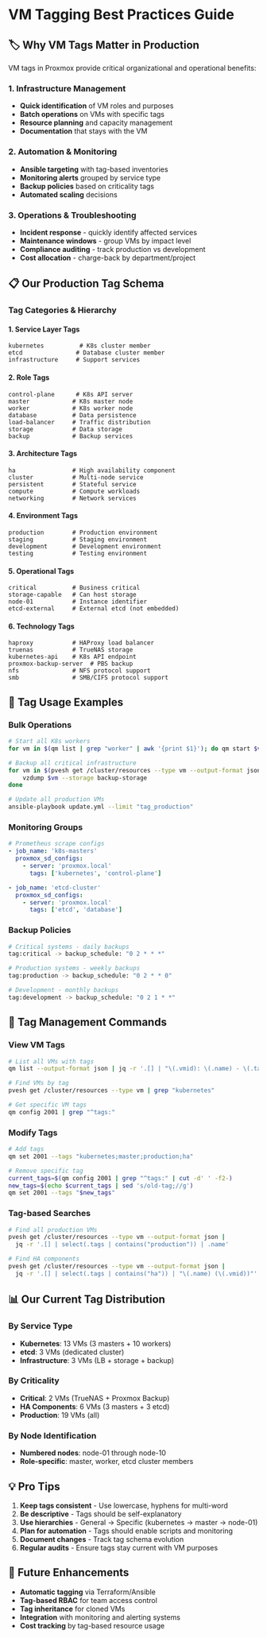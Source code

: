 # VM Tagging Best Practices Guide

## 🏷️ **Why VM Tags Matter in Production**

VM tags in Proxmox provide critical organizational and operational benefits:

### **1. Infrastructure Management**
- **Quick identification** of VM roles and purposes
- **Batch operations** on VMs with specific tags
- **Resource planning** and capacity management
- **Documentation** that stays with the VM

### **2. Automation & Monitoring**
- **Ansible targeting** with tag-based inventories
- **Monitoring alerts** grouped by service type
- **Backup policies** based on criticality tags
- **Automated scaling** decisions

### **3. Operations & Troubleshooting**
- **Incident response** - quickly identify affected services
- **Maintenance windows** - group VMs by impact level
- **Compliance auditing** - track production vs development
- **Cost allocation** - charge-back by department/project

## 📋 **Our Production Tag Schema**

### **Tag Categories & Hierarchy**

#### **1. Service Layer Tags**
```
kubernetes          # K8s cluster member
etcd               # Database cluster member  
infrastructure     # Support services
```

#### **2. Role Tags**
```
control-plane      # K8s API server
master            # K8s master node
worker            # K8s worker node
database          # Data persistence
load-balancer     # Traffic distribution
storage           # Data storage
backup            # Backup services
```

#### **3. Architecture Tags**
```
ha                # High availability component
cluster           # Multi-node service
persistent        # Stateful service
compute           # Compute workloads
networking        # Network services
```

#### **4. Environment Tags**
```
production        # Production environment
staging           # Staging environment
development       # Development environment
testing           # Testing environment
```

#### **5. Operational Tags**
```
critical          # Business critical
storage-capable   # Can host storage
node-01           # Instance identifier
etcd-external     # External etcd (not embedded)
```

#### **6. Technology Tags**
```
haproxy           # HAProxy load balancer
truenas           # TrueNAS storage
kubernetes-api    # K8s API endpoint
proxmox-backup-server  # PBS backup
nfs               # NFS protocol support
smb               # SMB/CIFS protocol support
```

## 🎯 **Tag Usage Examples**

### **Bulk Operations**
```bash
# Start all K8s workers
for vm in $(qm list | grep "worker" | awk '{print $1}'); do qm start $vm; done

# Backup all critical infrastructure
for vm in $(pvesh get /cluster/resources --type vm --output-format json | jq -r '.[] | select(.tags | contains("critical")) | .vmid'); do
    vzdump $vm --storage backup-storage
done

# Update all production VMs
ansible-playbook update.yml --limit "tag_production"
```

### **Monitoring Groups**
```yaml
# Prometheus scrape configs
- job_name: 'k8s-masters'
  proxmox_sd_configs:
    - server: 'proxmox.local'
      tags: ['kubernetes', 'control-plane']

- job_name: 'etcd-cluster'  
  proxmox_sd_configs:
    - server: 'proxmox.local'
      tags: ['etcd', 'database']
```

### **Backup Policies**
```bash
# Critical systems - daily backups
tag:critical -> backup_schedule: "0 2 * * *"

# Production systems - weekly backups  
tag:production -> backup_schedule: "0 2 * * 0"

# Development - monthly backups
tag:development -> backup_schedule: "0 2 1 * *"
```

## 🔧 **Tag Management Commands**

### **View VM Tags**
```bash
# List all VMs with tags
qm list --output-format json | jq -r '.[] | "\(.vmid): \(.name) - \(.tags)"'

# Find VMs by tag
pvesh get /cluster/resources --type vm | grep "kubernetes"

# Get specific VM tags
qm config 2001 | grep "^tags:"
```

### **Modify Tags**
```bash
# Add tags
qm set 2001 --tags "kubernetes;master;production;ha"

# Remove specific tag
current_tags=$(qm config 2001 | grep "^tags:" | cut -d' ' -f2-)
new_tags=$(echo $current_tags | sed 's/old-tag;//g')
qm set 2001 --tags "$new_tags"
```

### **Tag-based Searches**
```bash
# Find all production VMs
pvesh get /cluster/resources --type vm --output-format json | 
  jq -r '.[] | select(.tags | contains("production")) | .name'

# Find HA components
pvesh get /cluster/resources --type vm --output-format json |
  jq -r '.[] | select(.tags | contains("ha")) | "\(.name) (\(.vmid))"'
```

## 📊 **Our Current Tag Distribution**

### **By Service Type**
- **Kubernetes**: 13 VMs (3 masters + 10 workers)
- **etcd**: 3 VMs (dedicated cluster)
- **Infrastructure**: 3 VMs (LB + storage + backup)

### **By Criticality**
- **Critical**: 2 VMs (TrueNAS + Proxmox Backup)
- **HA Components**: 6 VMs (3 masters + 3 etcd)
- **Production**: 19 VMs (all)

### **By Node Identification**
- **Numbered nodes**: node-01 through node-10
- **Role-specific**: master, worker, etcd cluster members

## 💡 **Pro Tips**

1. **Keep tags consistent** - Use lowercase, hyphens for multi-word
2. **Be descriptive** - Tags should be self-explanatory
3. **Use hierarchies** - General → Specific (kubernetes → master → node-01)
4. **Plan for automation** - Tags should enable scripts and monitoring
5. **Document changes** - Track tag schema evolution
6. **Regular audits** - Ensure tags stay current with VM purposes

## 🔮 **Future Enhancements**

- **Automatic tagging** via Terraform/Ansible
- **Tag-based RBAC** for team access control
- **Tag inheritance** for cloned VMs
- **Integration** with monitoring and alerting systems
- **Cost tracking** by tag-based resource usage